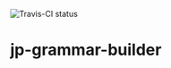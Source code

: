 ![Travis-CI status](https://travis-ci.org/Uninspiriert/jp-grammar-builder.svg?branch=master)

# jp-grammar-builder
